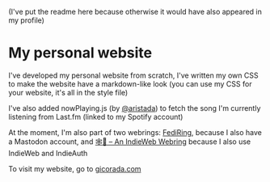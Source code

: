 (I've put the readme here because otherwise it would have also appeared in my profile)

# My personal website

I've developed my personal website from scratch, I've written my own CSS to make the website have a markdown-like look (you can use my CSS for your website, it's all in the style file)

I've also added nowPlaying.js (by [@aristada](https://github.com/aristada)) to fetch the song I'm currently listening from Last.fm (linked to my Spotify account)

At the moment, I'm also part of two webrings: [FediRing](https://fediring.net/), because I also have a Mastodon account, and [🕸💍 – An IndieWeb Webring](https://xn--sr8hvo.ws/) because I also use IndieWeb and IndieAuth

To visit my website, go to [gicorada.com](https://gicorada.com)